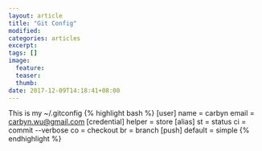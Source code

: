 ```yaml
---
layout: article
title: "Git Config"
modified:
categories: articles
excerpt:
tags: []
image:
  feature:
  teaser:
  thumb:
date: 2017-12-09T14:18:41+08:00
---
```


This is my ~/.gitconfig
{% highlight bash %}
[user]
	name = carbyn
	email = carbyn.wu@gmail.com
[credential]
	helper = store
[alias]
	st = status
	ci = commit --verbose
	co = checkout
	br = branch
[push]
	default = simple
{% endhighlight %}
